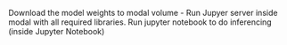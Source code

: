 Download the model weights to modal volume - 
Run Jupyer server inside modal with all required libraries. 
Run jupyter notebook to do inferencing (inside Jupyter Notebook)
